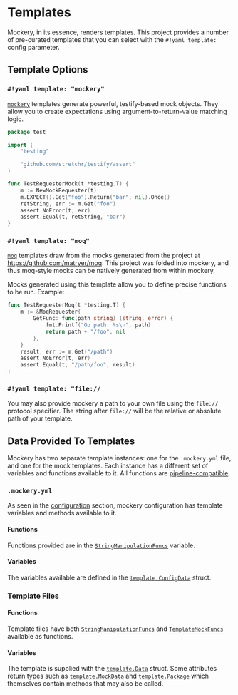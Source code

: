 Templates
=========

Mockery, in its essence, renders templates. This project provides a number of pre-curated
templates that you can select with the `#!yaml template:` config parameter.

## Template Options

### `#!yaml template: "mockery"`

[`mockery`](template-mockery.md) templates generate powerful, testify-based mock objects. They allow you to create expectations using argument-to-return-value matching logic.

```go
package test

import (
    "testing"

    "github.com/stretchr/testify/assert"
)

func TestRequesterMock(t *testing.T) {
    m := NewMockRequester(t)
    m.EXPECT().Get("foo").Return("bar", nil).Once()
    retString, err := m.Get("foo")
    assert.NoError(t, err)
    assert.Equal(t, retString, "bar")
}
```

### `#!yaml template: "moq"`

[`moq`](template-moq.md) templates draw from the mocks generated from the project at https://github.com/matryer/moq. This project was folded into mockery, and thus moq-style mocks can be natively generated from within mockery.

Mocks generated using this template allow you to define precise functions to be run. Example:

```go
func TestRequesterMoq(t *testing.T) {
    m := &MoqRequester{
        GetFunc: func(path string) (string, error) {
            fmt.Printf("Go path: %s\n", path)
            return path + "/foo", nil
        },
    }
    result, err := m.Get("/path")
    assert.NoError(t, err)
    assert.Equal(t, "/path/foo", result)
}
```

### `#!yaml template: "file://`

You may also provide mockery a path to your own file using the `file://` protocol specifier. The string after `file://` will be the relative or absolute path of your template.

## Data Provided To Templates

Mockery has two separate template instances: one for the `.mockery.yml` file, and one for the mock templates. Each instance has a different set of variables and functions available to it. All functions are [pipeline-compatible](https://pkg.go.dev/text/template#hdr-Pipelines).

### `.mockery.yml`

As seen in the [configuration](configuration.md) section, mockery configuration has template variables and methods available to it.

#### Functions

Functions provided are in the [`StringManipulationFuncs`](https://pkg.go.dev/github.com/vektra/mockery/v3/template#pkg-variables) variable.

#### Variables

The variables available are defined in the [`template.ConfigData`](https://pkg.go.dev/github.com/vektra/mockery/v3/template#ConfigData) struct.


### Template Files

#### Functions

Template files have both [`StringManipulationFuncs`](https://pkg.go.dev/github.com/vektra/mockery/v3/template#pkg-variables) and [`TemplateMockFuncs`](https://pkg.go.dev/github.com/vektra/mockery/v3@v3.0.0-alpha.10/template#pkg-variables) available as functions.

#### Variables

The template is supplied with the [`template.Data`](https://pkg.go.dev/github.com/vektra/mockery/v3/template#Data) struct. Some attributes return types such as [`template.MockData`](https://pkg.go.dev/github.com/vektra/mockery/v3@v3.0.0-alpha.10/template#MockData) and [`template.Package`](https://pkg.go.dev/github.com/vektra/mockery/v3/template#Package) which themselves contain methods that may also be called.
